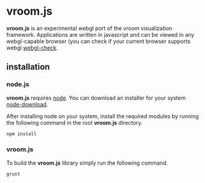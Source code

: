 # vroom.js

**vroom.js** is an experimental webgl port of the *vroom* visualization 
framework. Applications are written in javascript and can be viewed in
any webgl-capable browser (you can check if your current browser supports
webgl [webgl-check](here).

[webgl-check]: http://doesmybrowsersupportwebgl.com


## installation

### node.js

**vroom.js** requires [node](node). You can download an installer for
your system [node-download](here).

After installing node on your system, install the required modules by 
running the following command in the root **vroom.js** directory.

```bash
npm install
```

### vroom.js

To build the **vroom.js** library simply run the following command.

```bash
grunt
```

[node]: http://nodejs.org
[node-download]: http://nodejs.org/download/


